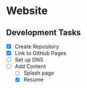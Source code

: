 # Website
## Development Tasks
- [x] Create Repository
- [x] Link to GitHub Pages
- [ ] Set up DNS
- [ ] Add Content
  - [ ] Splash page
  - [x] Resume